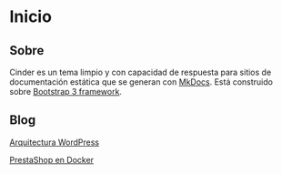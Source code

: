 # Inicio

## Sobre

Cinder es un tema limpio y con capacidad de respuesta para sitios de documentación estática que se generan con [MkDocs](https://github.com/mkdocs/mkdocs). Está construido sobre [Bootstrap 3 framework](https://getbootstrap.com/docs/3.3/).

## Blog

[Arquitectura WordPress](https://juanramonrueda.github.io/mkdocs/arquitectura-wordpress/)

[PrestaShop en Docker](https://juanramonrueda.github.io/mkdocs/prestashop-en-docker/)
